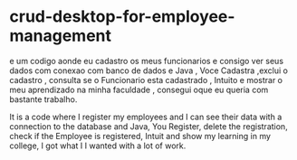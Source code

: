 # crud-desktop-for-employee-management


e um codigo aonde eu cadastro os meus funcionarios e consigo ver seus dados com conexao com banco de dados e Java , Voce Cadastra ,exclui o cadastro , consulta se o Funcionario esta cadastrado , Intuito e mostrar o meu aprendizado na minha faculdade , consegui oque eu queria com bastante trabalho.

It is a code where I register my employees and I can see their data with a connection to the database and Java, You Register, delete the registration, check if the Employee is registered, Intuit and show my learning in my college, I got what I I wanted with a lot of work.
